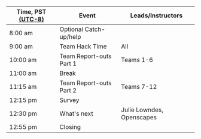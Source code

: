 | Time, PST [(UTC-8)](https://www.timeanddate.com/time/zones/pst) | Event | Leads/Instructors |
|------|-------|-------------------|
| 8:00 am | Optional Catch-up/help |  |
| 9:00 am | Team Hack Time | All |
| 10:00 am | Team Report-outs Part 1 | Teams 1-6 |
| 11:00 am | Break | |
| 11:15 am | Team Report-outs Part 2 | Teams 7-12 |
| 12:15 pm | Survey | |
| 12:30 pm | What's next | Julie Lowndes, Openscapes |
| 12:55 pm | Closing | |

